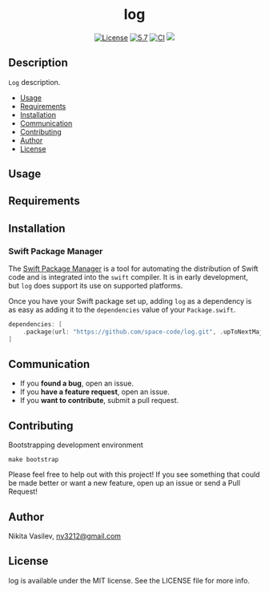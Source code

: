 <h1 align="center" style="margin-top: 0px;">log</h1>

<p align="center">
<a href="https://github.com/space-code/log/blob/main/LICENSE"><img alt="License" src="https://img.shields.io/github/license/space-code/log?style=flat"></a> 
<a href="https://developer.apple.com/swift"><img alt="5.7" src="https://img.shields.io/badge/language-Swift5.7-orange.svg"/></a>
<a href="https://github.com/space-code/log"><img alt="CI" src="https://github.com/space-code/Log/actions/workflows/ci.yml/badge.svg?branch=main"></a>
<a href="https://github.com/apple/swift-package-manager" alt="log on Swift Package Manager" title="log on Swift Package Manager"><img src="https://img.shields.io/badge/Swift%20Package%20Manager-compatible-brightgreen.svg" /></a>
</p>

## Description
`Log` description.

- [Usage](#usage)
- [Requirements](#requirements)
- [Installation](#installation)
- [Communication](#communication)
- [Contributing](#contributing)
- [Author](#author)
- [License](#license)

## Usage

## Requirements

## Installation
### Swift Package Manager

The [Swift Package Manager](https://swift.org/package-manager/) is a tool for automating the distribution of Swift code and is integrated into the `swift` compiler. It is in early development, but `log` does support its use on supported platforms.

Once you have your Swift package set up, adding `log` as a dependency is as easy as adding it to the `dependencies` value of your `Package.swift`.

```swift
dependencies: [
    .package(url: "https://github.com/space-code/log.git", .upToNextMajor(from: "1.0.0"))
]
```

## Communication
- If you **found a bug**, open an issue.
- If you **have a feature request**, open an issue.
- If you **want to contribute**, submit a pull request.

## Contributing
Bootstrapping development environment

```
make bootstrap
```

Please feel free to help out with this project! If you see something that could be made better or want a new feature, open up an issue or send a Pull Request!

## Author
Nikita Vasilev, nv3212@gmail.com

## License
log is available under the MIT license. See the LICENSE file for more info.